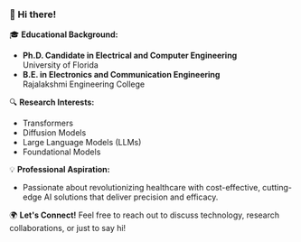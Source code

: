 ### 👋 Hi there!

🎓 **Educational Background:**
- **Ph.D. Candidate in Electrical and Computer Engineering**  
  University of Florida
- **B.E. in Electronics and Communication Engineering**  
  Rajalakshmi Engineering College

🔍 **Research Interests:**
- Transformers
- Diffusion Models
- Large Language Models (LLMs)
- Foundational Models

💡 **Professional Aspiration:**
- Passionate about revolutionizing healthcare with cost-effective, cutting-edge AI solutions that deliver precision and efficacy.

🌍 **Let's Connect!**
Feel free to reach out to discuss technology, research collaborations, or just to say hi!
